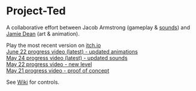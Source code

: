 # Project-Ted
A collaborative effort between Jacob Armstrong (gameplay & [sounds](https://soundcloud.com/jacob-armstrong-2)) and [Jamie Dean](https://www.instagram.com/jamiedean.ig) (art & animation).  

Play the most recent version on [itch.io](https://jarms.itch.io/project-ted)  
[June 22 progress video (latest) - updated animations](https://youtu.be/dPi28XDcvMw)  
[May 24 progress video (latest) - updated sounds](https://youtu.be/4uwhV9eETRs)  
[May 22 progress video - new level](https://youtu.be/QfNTUuD_CR0)  
[May 21 progress video - proof of concept](https://youtu.be/FPzYTsac9xk)  


See [Wiki](https://github.com/jakeparmstrong/Project-Ted/wiki) for controls.
